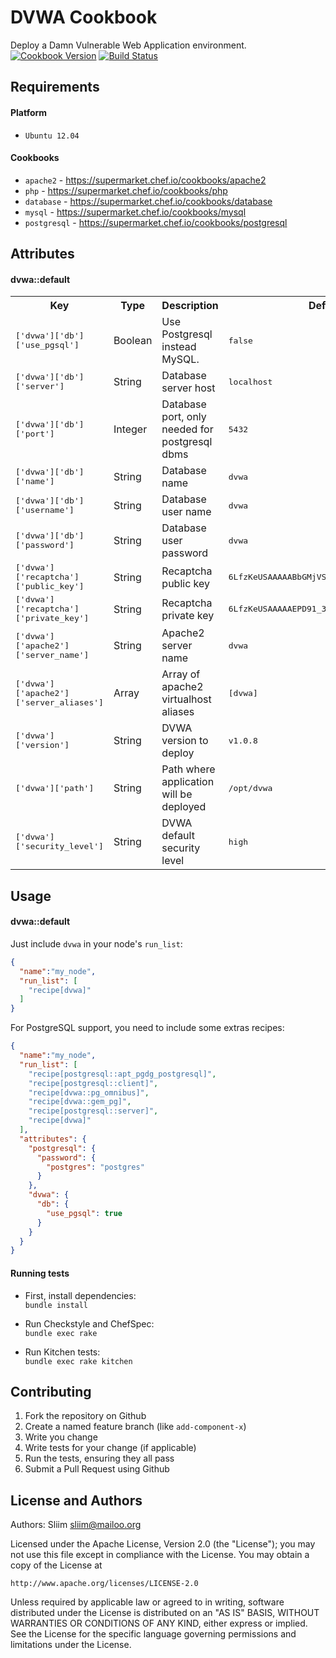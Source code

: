 DVWA Cookbook
=============
Deploy a Damn Vulnerable Web Application environment.
[![Cookbook Version](https://img.shields.io/cookbook/v/dvwa.svg)](https://community.opscode.com/cookbooks/dvwa) [![Build Status](https://secure.travis-ci.org/wargames-cookbooks/dvwa.png)](http://travis-ci.org/wargames-cookbooks/dvwa)

Requirements
------------

#### Platform
- `Ubuntu 12.04`

#### Cookbooks
- `apache2` - https://supermarket.chef.io/cookbooks/apache2
- `php` - https://supermarket.chef.io/cookbooks/php
- `database` - https://supermarket.chef.io/cookbooks/database
- `mysql` - https://supermarket.chef.io/cookbooks/mysql
- `postgresql` - https://supermarket.chef.io/cookbooks/postgresql

Attributes
----------

#### dvwa::default
<table>
<tr>
<th>Key</th>
<th>Type</th>
<th>Description</th>
<th>Default</th>
</tr>
<tr>
<td><tt>['dvwa']['db']['use_pgsql']</tt></td>
<td>Boolean</td>
<td>Use Postgresql instead MySQL.</td>
<td><tt>false</tt></td>
</tr>
<tr>
<td><tt>['dvwa']['db']['server']</tt></td>
<td>String</td>
<td>Database server host</td>
<td><tt>localhost</tt></td>
</tr>
<tr>
<td><tt>['dvwa']['db']['port']</tt></td>
<td>Integer</td>
<td>Database port, only needed for postgresql dbms</td>
<td><tt>5432</tt></td>
</tr>
<tr>
<td><tt>['dvwa']['db']['name']</tt></td>
<td>String</td>
<td>Database name</td>
<td><tt>dvwa</tt></td>
</tr>
<tr>
<td><tt>['dvwa']['db']['username']</tt></td>
<td>String</td>
<td>Database user name</td>
<td><tt>dvwa</tt></td>
</tr>
<tr>
<td><tt>['dvwa']['db']['password']</tt></td>
<td>String</td>
<td>Database user password</td>
<td><tt>dvwa</tt></td>
</tr>
<tr>
<td><tt>['dvwa']['recaptcha']['public_key']</tt></td>
<td>String</td>
<td>Recaptcha public key</td>
<td><tt>6LfzKeUSAAAAABbGMjVS77HmkY7emIB9v5VGeEvb</tt></td>
</tr>
<tr>
<td><tt>['dvwa']['recaptcha']['private_key']</tt></td>
<td>String</td>
<td>Recaptcha private key</td>
<td><tt>6LfzKeUSAAAAAEPD91_3uUGaemNs9ZNehkccBOoF</tt></td>
</tr>
<tr>
<td><tt>['dvwa']['apache2']['server_name']</tt></td>
<td>String</td>
<td>Apache2 server name</td>
<td><tt>dvwa</tt></td>
</tr>
<tr>
<td><tt>['dvwa']['apache2']['server_aliases']</tt></td>
<td>Array</td>
<td>Array of apache2 virtualhost aliases</td>
<td><tt>[dvwa]</tt></td>
</tr>
<tr>
<td><tt>['dvwa']['version']</tt></td>
<td>String</td>
<td>DVWA version to deploy</td>
<td><tt>v1.0.8</tt></td>
</tr>
<tr>
<td><tt>['dvwa']['path']</tt></td>
<td>String</td>
<td>Path where application will be deployed</td>
<td><tt>/opt/dvwa</tt></td>
</tr>
<tr>
<td><tt>['dvwa']['security_level']</tt></td>
<td>String</td>
<td>DVWA default security level</td>
<td><tt>high</tt></td>
</tr>
</table>

Usage
-----
#### dvwa::default

Just include `dvwa` in your node's `run_list`:

```json
{
  "name":"my_node",
  "run_list": [
    "recipe[dvwa]"
  ]
}
```

For PostgreSQL support, you need to include some extras recipes:
```json
{
  "name":"my_node",
  "run_list": [
    "recipe[postgresql::apt_pgdg_postgresql]",
    "recipe[postgresql::client]",
    "recipe[dvwa::pg_omnibus]",
    "recipe[dvwa::gem_pg]",
    "recipe[postgresql::server]",
    "recipe[dvwa]"
  ],
  "attributes": {
    "postgresql": {
      "password": {
        "postgres": "postgres"
      }
    },
    "dvwa": {
      "db": {
        "use_pgsql": true
      }
    }
  }
}
```

#### Running tests

- First, install dependencies:  
`bundle install`

- Run Checkstyle and ChefSpec:  
`bundle exec rake`

- Run Kitchen tests:  
`bundle exec rake kitchen`  

Contributing
------------
1. Fork the repository on Github
2. Create a named feature branch (like `add-component-x`)
3. Write you change
4. Write tests for your change (if applicable)
5. Run the tests, ensuring they all pass
6. Submit a Pull Request using Github

License and Authors
-------------------
Authors: Sliim <sliim@mailoo.org> 

Licensed under the Apache License, Version 2.0 (the "License"); you may not use this file except in compliance with the License. You may obtain a copy of the License at

    http://www.apache.org/licenses/LICENSE-2.0

Unless required by applicable law or agreed to in writing, software distributed under the License is distributed on an "AS IS" BASIS, WITHOUT WARRANTIES OR CONDITIONS OF ANY KIND, either express or implied. See the License for the specific language governing permissions and limitations under the License.
